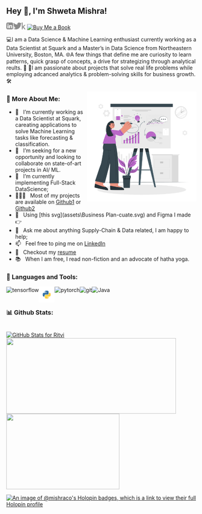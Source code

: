 ## Hey 👋, I'm Shweta Mishra!
<a href='https://www.linkedin.com/in/shwm/'><img align='left' alt="linkedin" src="assets\linkedin.svg" height='18px'/></a>
<a href='https://twitter.com/ShwetaM42355084'><img align='left' alt="twitter" src="assets\twitter.svg" height='18px'/></a>
<a href='https://www.kaggle.com/shwetamishra9090'><img alt="kaggle" src="assets\kaggle.svg" height='18px'/></a>
[![Buy Me a Book](https://img.shields.io/badge/Buy%20Me%20a%20Book-Donate-FFDD00.svg)](https://buymeacoffee.com/sui36)

💻I am a Data Science & Machine Learning enthusiast currently working as a Data Scientist at Squark and a Master’s in Data Science from Northeastern University, Boston, MA.
🌐A few things that define me are curiosity to learn patterns, quick grasp of concepts, a drive for strategizing through analytical reults. 🤖
🎨I am passionate about projects that solve real life problems while employing adcanced analytics & problem-solving skills for business growth. 🛠️

<img align="right" alt="GIF" src="assets\Business Plan-cuate.svg" width="290px"/>

  
### 🧐 More About Me:

- 🔭 &nbsp; I’m currently  working as a Data Scientist at Squark, careating applications to solve Machine Learning tasks like forecasting & classification.
- 🤝 &nbsp; I’m seeking for a new opportunity and looking to collaborate on state-of-art projects in AI/ ML.
- 🌱 &nbsp; I’m currently implementing Full-Stack DataScience; 
- 👨🏻‍💻 &nbsp; Most of my projects are available on [Github1](https://github.com/MishraCo?tab=repositories) or [Github2](https://github.com/ShwetaM09?tab=repositories)
- 🎨 &nbsp; Using [this svg](assets\Business Plan-cuate.svg) and Figma I made 👉
- 💬 &nbsp; Ask me about anything Supply-Chain & Data related, I am happy to help;
- 📫 &nbsp; Feel free to ping me on [LinkedIn](https://www.linkedin.com/in/shwm/)
- 📝 &nbsp; Checkout my [resume](https://drive.google.com/file/d/1eF4YgBsEhX1DNq4z59e0aVQOlAC8SQQk/view?usp=sharing)
- 📚 &nbsp; When I am free, I read non-fiction and an advocate of hatha yoga.

### 🔨 Languages and Tools:
<a href="https://www.tensorflow.org" target="_blank"> <img align="left" src="https://raw.githubusercontent.com/rahul-jha98/github_readme_icons/main/language_and_tools/square/tensorflow/tensorflow.svg" alt="tensorflow" height="42px"/> </a> 
<a href="https://www.python.org" target="_blank"><img align="left" alt="Python" height ="42px" src="assets\python-svgrepo-com.svg"></a>
<a href="https://pytorch.org/" target="_blank"> <img align="left" src="https://raw.githubusercontent.com/rahul-jha98/github_readme_icons/main/language_and_tools/square/pytorch/pytorch.svg" alt="pytorch" height="42px"/> </a>
<a href="https://git-scm.com/" target="_blank"> <img src="https://git-scm.com/images/logos/downloads/Git-Icon-1788C.svg" align="left" alt="git" height='42px'/> </a> 
<a href="https://www.java.com" target="_blank"><img align="left" alt="Java" height ="42px" src="https://www.vectorlogo.zone/logos/java/java-vertical.svg"></a>

<br>
<br>

### 📊 Github Stats:

<br>

<a href='https://github.com/MishraCo/MishraCo'>
    <img height=200 width="750" align = "center" width="700" src= "https://github-readme-streak-stats.herokuapp.com/?user=MishraCo&theme=radical&date_format=j%20M%5B%20Y%5D" alt="GitHub Stats for Ritvi" />
</a>
<a href="https://github.com/MishraCo/MishraCo">
  <img height=200 width="450" align="center" src="https://github-readme-stats.vercel.app/api?username=MishraCo&show_icons=true&hide=stars&theme=radical" />
</a>
<a href="https://github.com/MishraCo/MishraCo">
  <img height=200 width="300" align="center" src="https://github-readme-stats.vercel.app/api/top-langs/?username=MishraCo&layout=compact&theme=radical" />
</a>

[![An image of @mishraco's Holopin badges, which is a link to view their full Holopin profile](https://holopin.me/mishraco)](https://holopin.io/@mishraco)
